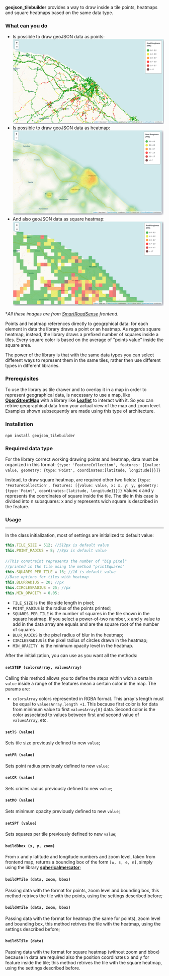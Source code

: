 **geojson_tilebuilder** provides a way to draw inside a tile points, heatmaps and square heatmaps based on the same data type. 

### What can you do
- Is possible to draw geoJSON data as points: 
![Points](https://github.com/nicosanti98/geojson_tiledrawer/blob/main/images/pallini.png "apap")
- Is possible to draw geoJSON data as heatmap: 
![Heatmap](https://github.com/nicosanti98/geojson_tiledrawer/blob/main/images/hetamap.png "Heatmap")
- And also geoJSON data as square heatmap: 
![Square Heatmap](https://github.com/nicosanti98/geojson_tiledrawer/blob/main/images/squareheatmap.png "Square Heatmap")

**All these images are from [SmartRoadSense](https://www.smartroadsense.it "SmartRoadSense") frontend*.


Points and heatmap references directly to geogrphical data: for each element in data the library draws a point or an heatmap. 
As regards square heatmap, instead, the library draws a prefixed number of squares inside a tiles. Every square color is based on the average of "points value" inside the square area. 

The power of the library is that with the same data types you can select different ways to represent them in the same tiles, rather then use different types in different libraries.

### Prerequisites
To use the library as tile drawer and to overlay it in a map in order to represent geographical data, is necessary to use a map, like [**OpenStreetMap**](https://www.openstreetmap.org/ "**OpenStreetMap**") with a library like [**Leaflet**](https://leafletjs.com/ "**Leaflet**") to interact with it. So you can retrive geographical data from your actual view of the map and zoom level.
Examples shown subsequently are made using this type of architecture. 

### Installation
`npm install geojson_tilebuilder`

### Required data type

For the library correct working drawing points and heatmap,  data must be organized in this format: 
`{type: 'FeatureCollection', features: [{value: value, geometry: {type:'Point', coordinates:[latitude, longitude]}}]}`

Instead, to draw square heatmap, are required other two fields: 
`{type: 'FeatureCollection', features: [{value: value, x: x, y: y, geometry: {type:'Point', coordinates:[latitude, longitude]}}]}`
Values x and y represents the coordinates of square inside the tile. 
The tile in this case is divided into n subsquares: x and y represents wich square is described in the feature. 

### Usage

------------

In the class initialization, most of settings are initialized to default value: 
```javascript
this.TILE_SIZE = 512; //512px is default value
this.POINT_RADIUS = 8; //8px is default value

//This constraint represents the number of "big pixel"
//printed in the tile using the method "printSquares"
this.SQUARES_PER_TILE = 16; //16 is default value
//Base options for tiles with heatmap
this.BLURRADIUS = 20; //px
this.CIRCLESRADIUS = 25; //px
this.MIN_OPACITY = 0.05; 
```

- `TILE_SIZE` is the tile side length in pixel; 
- `POINT_RADIUS` is the radius of the points printed; 
- `SQUARES_PER_TILE` is the number of squares in the tile shown in the square heatmap. If you select a power-of-two number, x and y value to add in the data array are equals and are the square root of the number of squares
- `BLUR_RADIUS` is the pixel radius of blur in the heatmap; 
- `CIRCLESRADIUS` is the pixel radius of circles drawn in the heatmap; 
- `MIN_OPACITY ` is the minimum opacity level in the heatmap.


After the initialization, you can use as you want all the methods: 

#### `setSTEP (colorsArray, valuesArray)`
Calling this method allows you to define the steps within wich a certain `value` inside a range of the features mean a certain color in the map.  The params are: 
- `colorsArray` colors represented in RGBA format. This array's length must be equal to `valuesArray.length +1`. This because first color is for data from minimum value to first `valuesArray[0]` data. Second color is the color associated to values between first and second value of `valuesArray`, etc.
#### `setTS (value)`
Sets tile size previously defined to new `value`;
#### `setPR (value)`
Sets point radius previously defined to new `value`;
#### `setCR (value)`
Sets cricles radius previously defined to new `value`;
#### `setMO (value)`
Sets minimum opacity previously defined to new `value`;
#### `setSPT (value)`
Sets squares per tile previously defined to new `value`;
#### `buildBbox (x, y, zoom)`
From x and y latitude and longitude numbers and zoom level, taken from frontend map, returns a bounding box of the form `[w, s, e, n]`, simply using the library [**sphericalmercator**](https://github.com/mapbox/sphericalmercator "**sphericalmercator**");
#### `buildPTile (data, zoom, bbox)`
Passing data with the format for points, zoom level and bounding box, this method retrives the tile with the points, using the settings described before; 
#### `buildHTile (data, zoom, bbox)`
Passing data with the format for heatmap (the same for points), zoom level and bounding box, this method retrives the tile with the heatmap, using the settings described before;
#### `buildSTile (data)`
Passing data with the format for square heatmap (without zoom and bbox) because in data are required also the position coordinates x and y for feature inside the tile; this method retrives the tile with the square heatmap, using the settings described before. 
